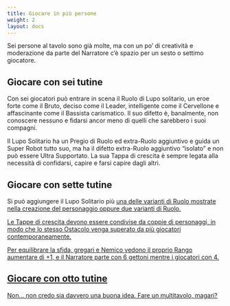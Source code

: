 ```yaml
---
title: Giocare in più persone
weight: 2
layout: docs
---
```


Sei persone al tavolo sono già molte, ma con un po’ di creatività e moderazione da parte del Narratore c’è spazio per un sesto o settimo giocatore. 


## Giocare con sei tutine

Con sei giocatori può entrare in scena il Ruolo di Lupo solitario, un eroe forte come il Bruto, deciso come il Leader, intelligente come il Cervellone e affascinante come il Bassista carismatico. Il suo difetto è, banalmente, non conoscere nessuno e fidarsi ancor meno di quelli che sarebbero i suoi compagni.

Il Lupo Solitario ha un Pregio di Ruolo ed extra-Ruolo aggiuntivo e guida un Super Robot tutto suo, ma ha il difetto extra-Ruolo aggiuntivo “isolato” e non può essere Ultra Supportato. La sua Tappa di crescita è sempre legata alla necessità di confidarsi, capire e farsi capire dagli altri.


## Giocare con sette tutine

Si può aggiungere il Lupo Solitario più <a href="/manuale/ruoli/archetipi/">una delle varianti di Ruolo mostrate nella creazione del personaggio oppure due varianti di Ruolo.

Le Tappe di crescita devono essere condivise da coppie di personaggi, in modo che lo stesso Ostacolo venga superato da più giocatori contemporaneamente.

Per equilibrare la sfida, gregari e Nemico vedono il proprio Rango aumentare di +1, e il Narratore parte con 6 gettoni mentre i giocatori con 4.


## Giocare con otto tutine

Non… non credo sia davvero una buona idea. Fare un multitavolo, magari?
